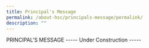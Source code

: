 ```yaml
---
title: Principal's Message
permalink: /about-hsc/principals-message/permalink/
description: ""
---
```

PRINCIPAL'S MESSAGE
----- Under Construction -----